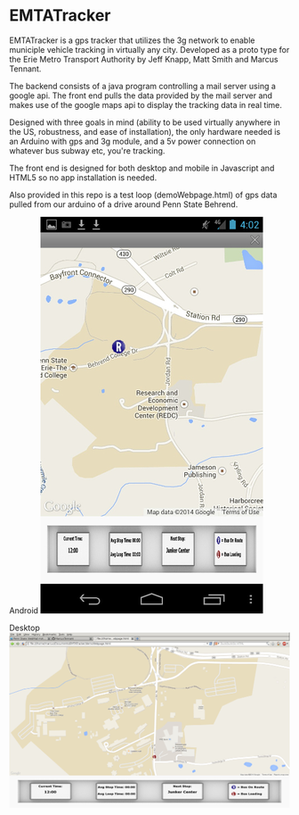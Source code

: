 EMTATracker
===========

EMTATracker is a gps tracker that utilizes the 3g network to enable municiple vehicle tracking in virtually any city.
Developed as a proto type for the Erie Metro Transport Authority by Jeff Knapp, Matt Smith and Marcus Tennant.

The backend consists of a java program controlling a mail server using a google api.
The front end pulls the data provided by the mail server and makes use of the google maps api to display the tracking data in real time.

Designed with three goals in mind (ability to be used virtually anywhere in the US, robustness, and ease of installation), the only hardware needed is an Arduino with gps and 3g module, and a 5v power connection on whatever bus subway etc, you're tracking.

The front end is designed for both desktop and mobile in Javascript and HTML5 so no app installation is needed. 

Also provided in this repo is a test loop (demoWebpage.html) of gps data pulled from our arduino of a drive around Penn State Behrend.

Android
![screenshot](./AndroidTest.jpg)

Desktop
![screenshot](./DesktopTest.jpg)

